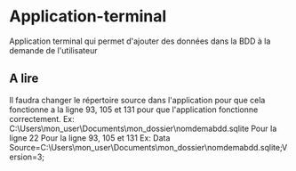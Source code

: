 # Application-terminal
Application terminal qui permet d'ajouter des données dans la BDD à la demande de l'utilisateur
## A lire
Il faudra changer le répertoire source dans l'application pour que cela fonctionne a la ligne 93, 105 et 131 pour que l'application fonctionne correctement.
Ex: C:\\Users\\mon_user\\Documents\\mon_dossier\\nomdemabdd.sqlite Pour la ligne 22
Pour la ligne 93, 105 et 131
Ex: Data Source=C:\\Users\\mon_user\\Documents\\mon_dossier\\nomdemabdd.sqlite;Version=3;
